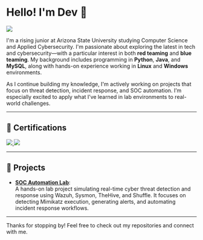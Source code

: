 # Hello! I'm Dev 👋  
<a href="https://www.linkedin.com/in/dev-thakkar-ba1466329"><img src="https://img.shields.io/badge/-LinkedIn-0072b1?&style=for-the-badge&logo=linkedin&logoColor=white" /></a>

I'm a rising junior at Arizona State University studying Computer Science and Applied Cybersecurity. I'm passionate about exploring the latest in tech and cybersecurity—with a particular interest in both **red teaming** and **blue teaming**. My background includes programming in **Python**, **Java**, and **MySQL**, along with hands-on experience working in **Linux** and **Windows** environments.

As I continue building my knowledge, I'm actively working on projects that focus on threat detection, incident response, and SOC automation. I’m especially excited to apply what I’ve learned in lab environments to real-world challenges.

---

## 🔐 Certifications  
<div>
  <a href="https://www.credly.com/badges/7f0ffb36-5df6-446e-af96-894bb4d903a1/linked_in_profile">
    <img src="https://img.shields.io/badge/-ISC2_Certified_in_Cybersecurity-006400?&style=for-the-badge&logo=ISC2&logoColor=white" />
  </a>
  <a href="https://www.coursera.org/account/accomplishments/specialization/HULCGYO0Y12N">
    <img src="https://img.shields.io/badge/-Google_Cybersecurity_Certificate-4285F4?&style=for-the-badge&logo=Google&logoColor=white" />
  </a>
</div>

---

## 📌 Projects

- [**SOC Automation Lab**](https://github.com/devth01/SOC-Automation-Lab):  
  A hands-on lab project simulating real-time cyber threat detection and response using Wazuh, Sysmon, TheHive, and Shuffle. It focuses on detecting Mimikatz execution, generating alerts, and automating incident response workflows.

---

Thanks for stopping by! Feel free to check out my repositories and connect with me.
